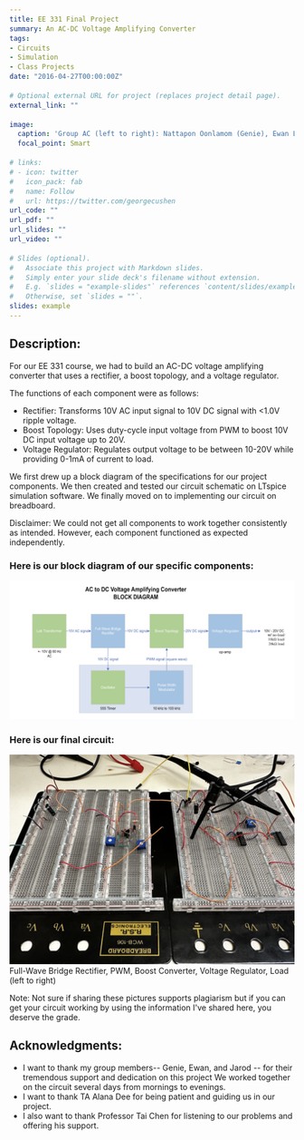 ```yaml
---
title: EE 331 Final Project
summary: An AC-DC Voltage Amplifying Converter
tags:
- Circuits
- Simulation
- Class Projects
date: "2016-04-27T00:00:00Z"

# Optional external URL for project (replaces project detail page).
external_link: ""

image:
  caption: 'Group AC (left to right): Nattapon Oonlamom (Genie), Ewan Lister, Jarod Marshel, and Aditya Krishna'
  focal_point: Smart

# links:
# - icon: twitter
#   icon_pack: fab
#   name: Follow
#   url: https://twitter.com/georgecushen
url_code: ""
url_pdf: ""
url_slides: ""
url_video: ""

# Slides (optional).
#   Associate this project with Markdown slides.
#   Simply enter your slide deck's filename without extension.
#   E.g. `slides = "example-slides"` references `content/slides/example-slides.md`.
#   Otherwise, set `slides = ""`.
slides: example
---
```


## Description:

For our EE 331 course, we had to build an AC-DC voltage amplifying converter that uses a rectifier, a boost topology, and a voltage regulator.

The functions of each component were as follows:
- Rectifier: Transforms 10V AC input signal to 10V DC signal with <1.0V ripple voltage.
- Boost Topology: Uses duty-cycle input voltage from PWM to boost 10V DC input voltage up to 20V.
- Voltage Regulator: Regulates output voltage to be between 10-20V while providing 0-1mA of current to load.

We first drew up a block diagram of the specifications for our project components. We then created and tested our circuit schematic on LTspice simulation software. We finally moved on to implementing our circuit on breadboard.

Disclaimer: We could not get all components to work together consistently as intended. However, each component functioned as expected independently.

### Here is our block diagram of our specific components:

![block diagram](./block_diagram.png)

### Here is our final circuit:

![circuit](./circuit.png)
Full-Wave Bridge Rectifier, PWM, Boost Converter, Voltage Regulator, Load (left to right)

Note: Not sure if sharing these pictures supports plagiarism but if you can get your circuit working by using the information I've shared here, you deserve the grade.

## Acknowledgments:
- I want to thank my group members-- Genie, Ewan, and Jarod -- for their tremendous support and dedication on this project We worked together on the circuit several days from mornings to evenings.
- I want to thank TA Alana Dee for being patient and guiding us in our project.
- I also want to thank Professor Tai Chen for listening to our problems and offering his support.